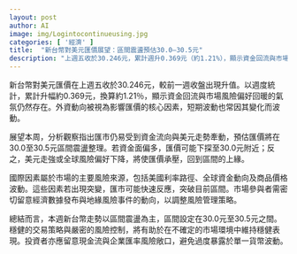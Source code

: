 ```yaml
---
layout: post
author: AI
image: img/Logintocontinueusing.jpg
categories: [ '經濟' ]
title:  "新台幣對美元匯價展望：區間震盪預估30.0–30.5元"
description: "上週五收於30.246元，累計週升0.369元（約1.21%），顯示資金回流與市場風險偏好回暖仍在。外資動向被視為核心因素，短期波動受其變化影響。本週匯價預估在30.0至30.5元間震盪：資金面偏多可能下探至30.0元；美元走強或全球風險偏好下降時，匯價承壓回到區間上緣。國際因素如美國利率路徑、全球資金與商品波動為主要風險，若突變可能突破區間。投資者需留意經濟數據與地緣風險，維持嚴密風險管理，關注現金流與企業匯率風險敞口。"
---
```

新台幣對美元匯價在上週五收於30.246元，較前一週收盤出現升值。以週度統計，累計升幅約0.369元，換算約1.21％，顯示資金回流與市場風險偏好回暖的氣氛仍然存在。外資動向被視為影響匯價的核心因素，短期波動也常因其變化而波動。

展望本周，分析觀察指出匯市仍易受到資金流向與美元走勢牽動，預估匯價將在30.0至30.5元區間震盪整理。若資金面偏多，匯價可能下探至30.0元附近；反之，美元走強或全球風險偏好下降，將使匯價承壓，回到區間的上緣。

國際因素屬於市場的主要風險來源，包括美國利率路徑、全球資金動向及商品價格波動。這些因素若出現突變，匯市可能快速反應，突破目前區間。市場參與者需密切留意經濟數據發布與地緣風險事件的動向，以調整風險管理策略。

總結而言，本週新台幣走勢以區間震盪為主，區間設定在30.0元至30.5元之間。穩健的交易策略與嚴密的風險控制，將有助於在不確定的市場環境中維持穩健表現。投資者亦應留意現金流與企業匯率風險敞口，避免過度暴露於單一貨幣波動。